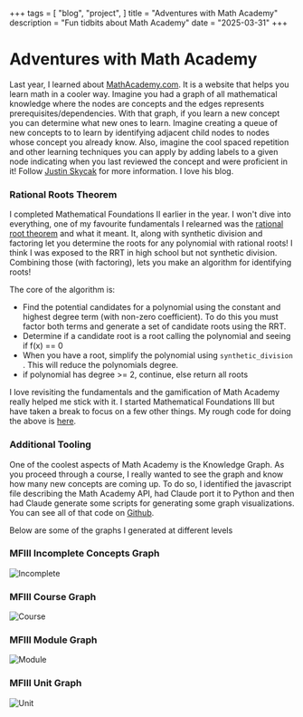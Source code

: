 +++
tags = [
  "blog",
  "project",
]
title = "Adventures with Math Academy"
description = "Fun tidbits about Math Academy"
date = "2025-03-31"
+++

# Adventures with Math Academy

Last year, I learned about [MathAcademy.com](https://mathacademy.com/). It is a website that helps you learn math in a cooler way. Imagine you had a graph of all mathematical knowledge where the nodes are concepts and the edges represents prerequisites/dependencies. With that graph, if you learn a new concept you can determine what new ones to learn. Imagine creating a queue of new concepts to to learn by identifying adjacent child nodes to nodes whose concept you already know. Also, imagine the cool spaced repetition and other learning techniques you can apply by adding labels to a given node indicating when you last reviewed the concept and were proficient in it! Follow [Justin Skycak](https://github.com/dang3r/forge/blob/master/mathacademy/factoring.py) for more information. I love his blog.

### Rational Roots Theorem
I completed Mathematical Foundations II earlier in the year.  I won't dive into everything, one of my favourite fundamentals I relearned was the  [rational root theorem](https://en.wikipedia.org/wiki/Rational_root_theorem) and what it meant. It, along with synthetic division and factoring let you determine the roots for any polynomial with rational roots! I think I was exposed to the RRT in high school but not synthetic division. Combining those (with factoring), lets you make an algorithm for identifying roots!

The core of the algorithm is:
- Find the potential candidates for a polynomial using the constant and highest degree term (with non-zero coefficient). To do this you must factor both terms and generate a set of candidate roots using the RRT.
- Determine if a candidate root is a root calling the polynomial and seeing if f(x) == 0
- When you have a root, simplify the polynomial using `synthetic_division` . This will reduce the polynomials degree.
- if polynomial has degree >= 2, continue, else return all roots

I love revisiting the fundamentals and the gamification of Math Academy really helped me stick with it. I started Mathematical Foundations III but have taken a break to focus on a few other things. My rough code for doing the above is [here](https://github.com/dang3r/forge/blob/master/mathacademy/factoring.py).

### Additional Tooling
One of the coolest aspects of Math Academy is the Knowledge Graph. As you proceed through a course, I really wanted to see the graph and know how many new concepts are coming up. To do so, I identified the javascript file describing the Math Academy API, had Claude port it to Python and then had Claude generate some scripts for generating some graph visualizations. You can see all of that code on [Github](https://github.com/dang3r/forge/tree/master/mathacademy).

Below are some of the graphs I generated at different levels

### MFIII Incomplete Concepts Graph

![Incomplete](/images/math_academy_incomplete_knowledge_graph_1.png)

### MFIII Course Graph

![Course](/images/math_academy_knowledge_graph_1.png)

### MFIII Module Graph

![Module](/images/math_academy_module_knowledge_graph.png)


### MFIII Unit Graph

![Unit](/images/math_academy_unit_knowledge_graph.png)

